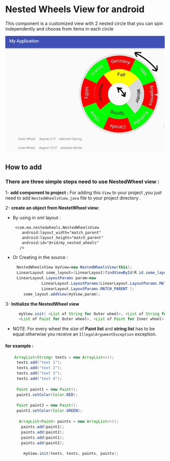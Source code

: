 # Nested Wheels View for android
This component is  a customized view with 2 nested circle that you can spin independently and choose from items in each circle 


![ScreenShot](./title.jpg?raw=true "text sample")


## How to add
### There are three simple steps need to use NestedWheel view :


1- **add component to project :**   For adding this `View` to your project ,you just need to add `NestedWheelsView.java` file to your project directory . 

2- **create an object from NestetWheel view:**

- By using  in xml layout :


       <com.ma.nestedwheels.NestedWheelsView
          android:layout_width="match_parent"
          android:layout_height="match_parent"
          android:id="@+id/my_nested_wheels"
         />


- Or Creating  in the source :

```java
     NestedWheelsView myView=new NestedWheelsView(this);
     LinearLayout some_layout=(LinearLayout)findViewById(R.id.some_layout) ;
     LinearLayout.LayoutParams param=new
                LinearLayout.LayoutParams(LinearLayout.LayoutParams.MATCH_PARENT,
                LinearLayout.LayoutParams.MATCH_PARENT );
        some_layout.addView(myView,param);
```


3- **Initialize the NestedWheel view**

```java
      myView.init( <List of String for Outer wheel>, <List of String for Inner wheel>,
      <List of Paint for Outer wheel>, <List of Paint for Inner wheel>);
```
* NOTE: For every wheel the size of **Paint list** and **string list** has to be equal otherwise you receive an `IllegalArgumentException` exception. 


#### for example :
   
   ```java
       ArrayList<String> texts = new ArrayList<>();
        texts.add("text 1");
        texts.add("text 2");
        texts.add("text 3");
        texts.add("text 4");
   
        Paint paint1 = new Paint();
        paint1.setColor(Color.RED);
        
        Paint paint2 = new Paint();
        paint1.setColor(Color.GREEN);
        
         ArrayList<Paint> paints = new ArrayList<>();
          paints.add(paint1);
          paints.add(paint2);
          paints.add(paint1);
          paints.add(paint2);
          
           myView.init(texts, texts, paints, paints);
        
   ```
